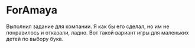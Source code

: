 # ForAmaya
Выполнил задание для компании. Я как бы его сделал, но им не понравилось и отказали, ладно. Вот такой вариант игры для маленьких детей по выбору букв.
